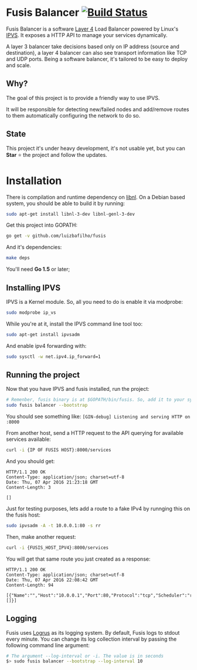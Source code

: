 Fusis Balancer  [![Build Status](https://travis-ci.org/luizbafilho/fusis.svg?branch=master)](https://travis-ci.org/luizbafilho/fusis)
======

Fusis Balancer is a software [Layer 4](https://en.wikipedia.org/wiki/Transport_layer) Load Balancer powered by Linux's [IPVS](http://www.linuxvirtualserver.org/). It exposes a HTTP API to manage your services dynamically.

A layer 3 balancer take decisions based only on IP address (source and destination), a layer 4 balancer can also see transport information like TCP and UDP ports. Being a software balancer, it's tailored to be easy to deploy and scale.

## Why?
The goal of this project is to provide a friendly way to use IPVS.

It will be responsible for detecting new/failed nodes and add/remove routes to them automatically configuring the network to do so.

## State
This project it's under heavy development, it's not usable yet, but you can **Star** :star: the project and follow the updates.

# Installation

There is compilation and runtime dependency on [libnl](https://www.infradead.org/~tgr/libnl/).
On a Debian based system, you should be able to build it by running:

``` bash
sudo apt-get install libnl-3-dev libnl-genl-3-dev
```

Get this project into GOPATH:

``` bash
go get -v github.com/luizbafilho/fusis
```

And it's dependencies:

``` bash
make deps
```
You'll need **Go 1.5** or later;

## Installing IPVS

IPVS is a Kernel module. So, all you need to do is enable it via modprobe:
``` bash
sudo modprobe ip_vs
```

While you're at it, install the IPVS command line tool too:
``` bash
sudo apt-get install ipvsadm
```

And enable ipv4 forwarding with:
``` bash
sudo sysctl -w net.ipv4.ip_forward=1
```

## Running the project

Now that you have IPVS and fusis installed, run the project:

``` bash
# Remenber, fusis binary is at $GOPATH/bin/fusis. So, add it to your system PATH
sudo fusis balancer --bootstrap
```
You should see something like:
`[GIN-debug] Listening and serving HTTP on :8000`

From another host, send a HTTP request to the API querying for available services available:
``` bash
curl -i {IP OF FUSIS HOST}:8000/services
```
And you should get:
```
HTTP/1.1 200 OK
Content-Type: application/json; charset=utf-8
Date: Thu, 07 Apr 2016 21:23:18 GMT
Content-Length: 3

[]
```

Just for testing purposes, lets add a route to a fake IPv4 by runnging this on the fusis host:

``` bash
sudo ipvsadm -A -t 10.0.0.1:80 -s rr
```

Then, make another request:

``` bash
curl -i {FUSIS_HOST_IPV4}:8000/services
```

You will get that same route you just created as a response:
```
HTTP/1.1 200 OK
Content-Type: application/json; charset=utf-8
Date: Thu, 07 Apr 2016 22:08:42 GMT
Content-Length: 94

[{"Name":"","Host":"10.0.0.1","Port":80,"Protocol":"tcp","Scheduler":"rr","Destinations":[]}]
```

## Logging

Fusis uses [Logrus](https://github.com/Sirupsen/logrus) as its logging system.
By default, Fusis logs to stdout every minute.
You can change its log collection interval by passing the following command line argument:

```bash
# The argument --log-interval or -i. The value is in seconds
$> sudo fusis balancer --bootstrap --log-interval 10
 ```
